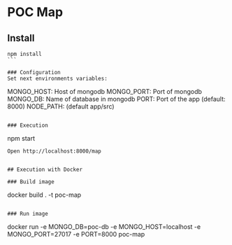 # POC Map

## Install
````
npm install
```

### Configuration
Set next environments variables:
````
MONGO_HOST: Host of mongodb
MONGO_PORT: Port of mongodb
MONGO_DB: Name of database in mongodb
PORT: Port of the app (default: 8000)
NODE_PATH: (default app/src)
```

### Execution
````
npm start
```
Open http://localhost:8000/map


## Execution with Docker

### Build image
````
docker build . -t poc-map
```

### Run image
````
docker run -e MONGO_DB=poc-db -e MONGO_HOST=localhost -e MONGO_PORT=27017 -e PORT=8000 poc-map
```
